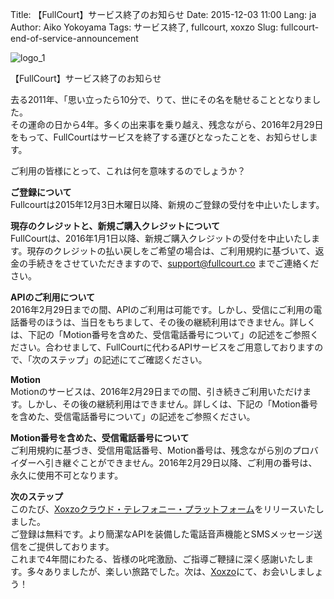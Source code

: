 Title: 【FullCourt】サービス終了のお知らせ
Date: 2015-12-03 11:00
Lang: ja
Author: Aiko Yokoyama
Tags: サービス終了, fullcourt, xoxzo
Slug: fullcourt-end-of-service-announcement

![logo\_1]({filename}/images/fullcourt-logo.png)

【FullCourt】サービス終了のお知らせ

去る2011年、「思い立ったら10分で、りて、世にその名を馳せることとなりました。  
その運命の日から4年。多くの出来事を乗り越え、残念ながら、2016年2月29日をもって、FullCourtはサービスを終了する運びとなったことを、お知らせします。

ご利用の皆様にとって、これは何を意味するのでしょうか？

**ご登録について**  
Fullcourtは2015年12月3日木曜日以降、新規のご登録の受付を中止いたします。

**現存のクレジットと、新規ご購入クレジットについて**  
FullCourtは、2016年1月1日以降、新規ご購入クレジットの受付を中止いたします。現存のクレジットの払い戻しをご希望の場合は、ご利用規約に基づいて、返金の手続きをさせていただきますので、<support@fullcourt.co>
までご連絡ください。

**APIのご利用について**  
2016年2月29日までの間、APIのご利用は可能です。しかし、受信にご利用の電話番号のほうは、当日をもちまして、その後の継続利用はできません。詳しくは、下記の「Motion番号を含めた、受信電話番号について」の記述をご参照ください。合わせまして、FullCourtに代わるAPIサービスをご用意しておりますので、「次のステップ」の記述にてご確認ください。

**Motion**  
Motionのサービスは、2016年2月29日までの間、引き続きご利用いただけます。しかし、その後の継続利用はできません。詳しくは、下記の「Motion番号を含めた、受信電話番号について」の記述をご参照ください。

**Motion番号を含めた、受信電話番号について**  
ご利用規約に基づき、受信用電話番号、Motion番号は、残念ながら別のプロバイダーへ引き継ぐことができません。2016年2月29日以降、ご利用の番号は、永久に使用不可となります。

**次のステップ**  
このたび、[Xoxzoクラウド・テレフォニー・プラットフォーム](https://www.xoxzo.com/ja/)をリリースいたしました。  
ご登録は無料です。より簡潔なAPIを装備した電話音声機能とSMSメッセージ送信をご提供しております。  
これまで4年間にわたる、皆様の叱咤激励、ご指導ご鞭撻に深く感謝いたします。多々ありましたが、楽しい旅路でした。次は、[Xoxzo](https://www.xoxzo.com/ja/)にて、お会いしましょう！

 
